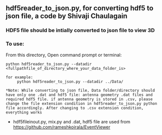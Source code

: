##  hdf5reader_to_json.py, for converting hdf5 to json file, a code by Shivaji Chaulagain
### HDF5 file should be intially converted to json file to view 3D
### To use:
From this directory, Open command prompt or terminal:

    python hdf5reader_to_json.py --datadir <fullpathfile_of_directory_where_your_data_folder_is>

    for example:
         python hdf5reader_to_json.py --datadir ../Data/

    *Note: While converting to json file, Data folder/directory should have only one .dat and hdf5 file: antenna geometry .dat files and required hdf5 file. if antenna geometry is stored in .csv, please change the file extension condition in hdf5reader_to_json.py python file accordingly. After changing to .csv extension condition, everything works

* hdf5fileinout.py, mix.py and .dat, hdf5 file are used from https://github.com/rameshkoirala/EventViewer

